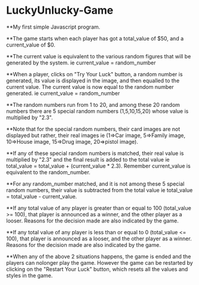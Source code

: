 # LuckyUnlucky-Game
**My first simple Javascript program.




**The game starts when each player has got a total_value of $50, and a current_value of $0.

**The current value is equivalent to the various random figures that will be generated by the system. ie current_value = random_number

**When a player, clicks on "Try Your Luck" button, a random number is generated, its value is displayed in the image, and then equalled to the current value.
The current value is now equal to the random number generated. ie current_value = random_number

**The random numbers run from 1 to 20, and among these 20 random numbers there are 5 special random numbers (1,5,10,15,20) whose value is multiplied by "2.3".

**Note that for the special random numbers, their card images are not displayed but rather, their real images ie 
(1=>Car image, 5=>Family image, 10=>House image, 15=>Drug image, 20=>pistol image).

**If any of these special random numbers is matched, their real value is multiplied by "2.3" and the final result is added to the total value 
ie total_value = total_value + (current_value * 2.3). Remember current_value is equivalent to the random_number.

**For any random_number matched, and it is not among these 5 special random numbers, their value is subtracted from the total value 
ie total_value = total_value - current_value.

**If any total value of any player is greater than or equal to 100 (total_value >= 100), that player is announced as a winner, 
and the other player as a looser. Reasons for the decision made are also indicated by the game.

**If any total value of any player is less than or equal to 0 (total_value <= 100), that player is announced as a looser, 
and the other player as a winner. Reasons for the decision made are also indicated by the game.

**When any of the above 2 situations happens, the game is ended and the players can nolonger play the game. 
However the game can be restarted by clicking on the "Restart Your Luck" button, which resets all the values and styles in the game.
